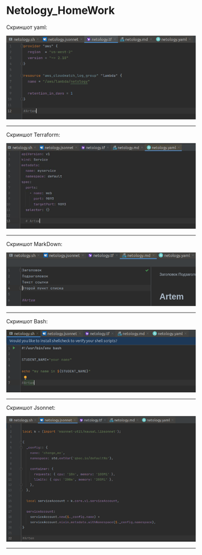 # Netology_HomeWork

Скриншот yaml:

![yaml](yaml.png)
________________________

Скриншот Terraform:

![terraform](terraform.png)
________________________

Скриншот MarkDown:

![markdown](markdown.png)
________________________

Скриншот Bash:

![bash](bash.png)
________________________

Скриншот Jsonnet:

![jsonnet](jsonnet.png)
________________________

